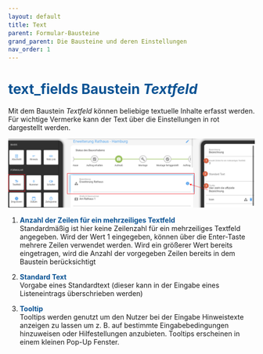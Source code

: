```yaml
---
layout: default
title: Text
parent: Formular-Bausteine
grand_parent: Die Bausteine und deren Einstellungen
nav_order: 1
---
```


# <span style="color:#0b5394"><span class="material-icons">text_fields</span> **Baustein *Textfeld***</span>

Mit dem Baustein *Textfeld* können beliebige textuelle Inhalte erfasst werden.
Für wichtige Vermerke kann der Text über die Einstellungen in rot dargestellt werden.  

![text](\assets\record-spec-settings\1text.png "text")

1. <span style="color:#0b5394">**Anzahl der Zeilen für ein mehrzeiliges Textfeld**</span>  
    Standardmäßig ist hier keine Zeilenzahl für ein mehrzeiliges Textfeld angegeben.
    Wird der Wert 1 eingegeben, können über die Enter-Taste mehrere Zeilen verwendet werden. Wird ein größerer
    Wert bereits eingetragen, wird die Anzahl der vorgegeben Zeilen bereits in dem Baustein berücksichtigt

2. <span style="color:#0b5394">**Standard Text**</span>  
    Vorgabe eines Standardtext (dieser kann in der Eingabe eines Listeneintrags überschrieben werden)

3. <span style="color:#0b5394">**Tooltip**</span>  
    Tooltips werden genutzt um den Nutzer bei der Eingabe Hinweistexte anzeigen zu lassen um z. B. auf bestimmte
    Eingabebedingungen hinzuweisen oder Hilfestellungen anzubieten. Tooltips erscheinen in einem kleinen Pop-Up Fenster.
